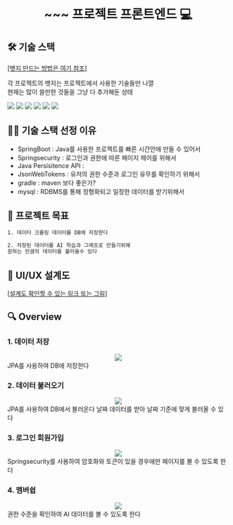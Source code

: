 <h1 align="center">~~~ 프로젝트 프론트엔드 💻 </h1>

## 🛠️ 기술 스택

[[뱃지 만드는 방법은 여기 참조]](https://velog.io/@shlee327/shield.io-%EB%A7%88%ED%81%AC%EB%8B%A4%EC%9A%B4-%EB%B0%B0%EC%A7%80-%EB%A7%8C%EB%93%A4%EA%B8%B0)

각 프로젝트의 뱃지는 프로젝트에서 사용한 기술들만 나열  
현재는 많이 쓸만한 것들을 그냥 다 추가해둔 상태

<img src="https://img.shields.io/badge/springboot-6DB33F?style=flat-square&logo=SpringBoot&logoColor=white" /> 
<img src="https://img.shields.io/badge/springsecurity-6DB33F?style=round&logo=springsecurity&logoColor=white" />
<img src="https://img.shields.io/badge/Java Persisitence API-6DB33F?style=round&logo=springsecurity&logoColor=white" />
<img src="https://img.shields.io/badge/jsonwebtokens-000000?style=round&logo=jsonwebtokens&logoColor=white" /> 
<img src="https://img.shields.io/badge/gradle-02303A?style=round&logo=gradle&logoColor=white" /> 
<img src="https://img.shields.io/badge/mysql-4479A1?style=round&logo=mysql&logoColor=white" />

## 🤹🏻 기술 스택 선정 이유

- SpringBoot : Java를 사용한 프로젝트를 빠른 시간안에 만들 수 있어서
- Springsecurity : 로그인과 권한에 따른 페이지 제어를 위해서
- Java Persisitence API :
- JsonWebTokens : 유저의 권한 수준과 로그인 유무를 확인하기 위해서
- gradle : maven 보다 좋은가?
- mysql : RDBMS를 통해 정형화되고 일정한 데이터를 받기위해서

## 📌 프로젝트 목표

```sh
1. 데이터 크롤링 데이터를 DB에 저장한다

2. 저장된 데이터를 AI 학습과 그래프로 만들기위해
원하는 만큼의 데이터를 불러올수 있다
```

## 📄 UI/UX 설계도

[[설계도 확인할 수 있는 링크 또는 그림]](www.naver.com)

## 🔍 Overview

### 1. 데이터 저장

<center>
    <img src="./img/pic2.png" />
</center>
JPA를 사용하여 DB에 저장한다

<br>

### 2. 데이터 불러오기

<center>
    <img src="./img/pic1.png" />
</center>
JPA를 사용하여 DB에서 불러온다
날짜 데이터를 받아 날짜 기준에 맞게 불러올 수 있다

<br>

### 3. 로그인 회원가입

<center>
    <img src="./img/pic1.png" />
</center>
Springsecurity를 사용하여 암호화와 토큰이 있을 경우에만 페이지를 볼 수 있도록 한다

<br>

### 4. 멤버쉽

<center>
    <img src="./img/pic1.png" />
</center>
권한 수준을 확인하여 AI 데이터를 볼 수 있도록 한다

<br>
